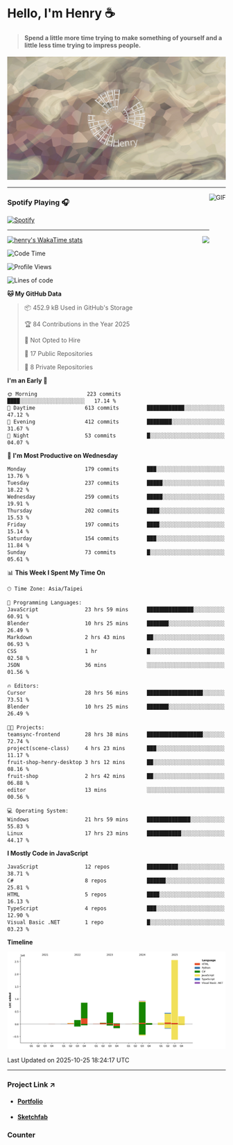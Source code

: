 # Hello, I'm Henry :coffee:

> #### Spend a little more time trying to make something of yourself and a little less time trying to impress people.
 
![](./images/cover.jpg)

---

<img align="right" alt="GIF" height="170px" src="https://media.giphy.com/media/J5B1Y8QZnzXXbLQIBu/giphy.gif" />

### Spotify Playing 🎧

[![Spotify](https://spotify-recently-played-beta.vercel.app/api/spotify)](https://open.spotify.com/user/31uznrpamxhroyd2bt7xchxgnhce)

---

<img align="right" src="https://github-readme-stats.vercel.app/api/top-langs/?username=henry5720&theme=tokyonight&hide_title=false" />

[![henry's WakaTime stats](https://github-readme-stats.vercel.app/api/wakatime?username=@henry5720&layout=compact)](https://github.com/anuraghazra/github-readme-stats)

<!--START_SECTION:waka-->
![Code Time](http://img.shields.io/badge/Code%20Time-633%20hrs%2021%20mins-blue)

![Profile Views](http://img.shields.io/badge/Profile%20Views-5-blue)

![Lines of code](https://img.shields.io/badge/From%20Hello%20World%20I%27ve%20Written-5.9%20million%20lines%20of%20code-blue)

**🐱 My GitHub Data** 

> 📦 452.9 kB Used in GitHub's Storage 
 > 
> 🏆 84 Contributions in the Year 2025
 > 
> 🚫 Not Opted to Hire
 > 
> 📜 17 Public Repositories 
 > 
> 🔑 8 Private Repositories 
 > 
**I'm an Early 🐤** 

```text
🌞 Morning                223 commits         ████░░░░░░░░░░░░░░░░░░░░░   17.14 % 
🌆 Daytime                613 commits         ████████████░░░░░░░░░░░░░   47.12 % 
🌃 Evening                412 commits         ████████░░░░░░░░░░░░░░░░░   31.67 % 
🌙 Night                  53 commits          █░░░░░░░░░░░░░░░░░░░░░░░░   04.07 % 
```
📅 **I'm Most Productive on Wednesday** 

```text
Monday                   179 commits         ███░░░░░░░░░░░░░░░░░░░░░░   13.76 % 
Tuesday                  237 commits         █████░░░░░░░░░░░░░░░░░░░░   18.22 % 
Wednesday                259 commits         █████░░░░░░░░░░░░░░░░░░░░   19.91 % 
Thursday                 202 commits         ████░░░░░░░░░░░░░░░░░░░░░   15.53 % 
Friday                   197 commits         ████░░░░░░░░░░░░░░░░░░░░░   15.14 % 
Saturday                 154 commits         ███░░░░░░░░░░░░░░░░░░░░░░   11.84 % 
Sunday                   73 commits          █░░░░░░░░░░░░░░░░░░░░░░░░   05.61 % 
```


📊 **This Week I Spent My Time On** 

```text
🕑︎ Time Zone: Asia/Taipei

💬 Programming Languages: 
JavaScript               23 hrs 59 mins      ███████████████░░░░░░░░░░   60.91 % 
Blender                  10 hrs 25 mins      ███████░░░░░░░░░░░░░░░░░░   26.49 % 
Markdown                 2 hrs 43 mins       ██░░░░░░░░░░░░░░░░░░░░░░░   06.93 % 
CSS                      1 hr                █░░░░░░░░░░░░░░░░░░░░░░░░   02.58 % 
JSON                     36 mins             ░░░░░░░░░░░░░░░░░░░░░░░░░   01.56 % 

🔥 Editors: 
Cursor                   28 hrs 56 mins      ██████████████████░░░░░░░   73.51 % 
Blender                  10 hrs 25 mins      ███████░░░░░░░░░░░░░░░░░░   26.49 % 

🐱‍💻 Projects: 
teamsync-frontend        28 hrs 38 mins      ██████████████████░░░░░░░   72.74 % 
project(scene-class)     4 hrs 23 mins       ███░░░░░░░░░░░░░░░░░░░░░░   11.17 % 
fruit-shop-henry-desktop 3 hrs 12 mins       ██░░░░░░░░░░░░░░░░░░░░░░░   08.16 % 
fruit-shop               2 hrs 42 mins       ██░░░░░░░░░░░░░░░░░░░░░░░   06.88 % 
editor                   13 mins             ░░░░░░░░░░░░░░░░░░░░░░░░░   00.56 % 

💻 Operating System: 
Windows                  21 hrs 59 mins      ██████████████░░░░░░░░░░░   55.83 % 
Linux                    17 hrs 23 mins      ███████████░░░░░░░░░░░░░░   44.17 % 
```

**I Mostly Code in JavaScript** 

```text
JavaScript               12 repos            ██████████░░░░░░░░░░░░░░░   38.71 % 
C#                       8 repos             ██████░░░░░░░░░░░░░░░░░░░   25.81 % 
HTML                     5 repos             ████░░░░░░░░░░░░░░░░░░░░░   16.13 % 
TypeScript               4 repos             ███░░░░░░░░░░░░░░░░░░░░░░   12.90 % 
Visual Basic .NET        1 repo              █░░░░░░░░░░░░░░░░░░░░░░░░   03.23 % 
```



**Timeline**

![Lines of Code chart](https://raw.githubusercontent.com/henry5720/henry5720/main/assets/bar_graph.png)


 Last Updated on 2025-10-25 18:24:17 UTC
<!--END_SECTION:waka-->

---

### Project Link ↗️

- #### [Portfolio](https://drive.google.com/file/d/1kb96bzn4Bhdb4pImsUvKz9Oi9cx455D2/view?usp=drivesdk)
- #### [Sketchfab](https://sketchfab.com/henry4294967296/models)

### Counter
![[](https://count.getloli.com/@test?name=test&theme=random&padding=7&offset=0&align=top&scale=1&pixelated=1&darkmode=auto)](https://count.getloli.com/@henry5720?name=henry5720&theme=random&padding=7&offset=0&align=top&scale=1&pixelated=1&darkmode=1)
